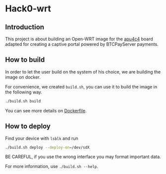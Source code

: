 # Hack0-wrt

## Introduction

This project is about building an Open-WRT image for the [apu4c4](https://www.pcengines.ch/apu4c4.htm) board adapted for creating a captive portal powered by BTCPayServer payments.

## How to build

In order to let the user build on the system of his choice, we are building the image on docker.

For convenience, we created `build.sh`, you can use it to build the image in the following way.

```bash
./build.sh build
```

You can see more details on [Dockerfile](Dockerfile).

## How to deploy

Find your device with `lsblk` and run

```bash
./build.sh deploy --deploy-on=/dev/sdX
```

BE CAREFUL, if you use the wrong interface you may format important data.

For more information, use `./build.sh --help`.